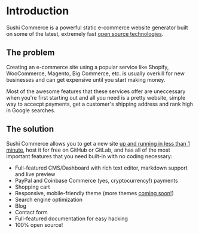 # Introduction

Sushi Commerce is a powerful static e-commerce website generator built on some of the latest, extremely fast [open source technologies](/open-source/ "List of open source technolgies used in Sushi Commerce").

## The problem

Creating an e-commerce site using a popular service like Shopify, WooCommerce, Magento, Big Commerce, etc. is usually overkill for new businesses and can get expensive until you start making money.

Most of the awesome features that these services offer are uneccessary when you're first starting out and all you need is a pretty website, simple way to accecpt payments, get a customer's shipping address and rank high in Google searches.

## The solution

Sushi Commerce allows you to get a new site [up and running in less than 1 minute](/getting-started#quick-installation "Getting started with Sushi Commerce"), host it for free on GitHub or GitLab, and has all of the most important features that you need built-in with no coding necessary:

- Full-featured CMS/Dashboard with rich text editor, markdown support and live preview
- PayPal and Coinbase Commerce (yes, cryptocurrency!) payments
- Shopping cart
- Responsive, mobile-friendly theme (more themes [coming soon!](/roadmap/ "Roadmap of upcoming features"))
- Search engine optimization
- Blog
- Contact form
- Full-featured documentation for easy hacking
- 100% open source!
